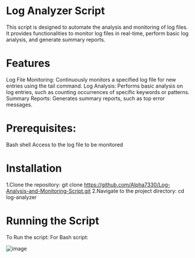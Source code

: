 

# Log Analyzer Script
This script is designed to automate the analysis and monitoring of log files. It provides functionalities to monitor log files in real-time, perform basic log analysis, and generate summary reports.

# Features
Log File Monitoring: Continuously monitors a specified log file for new entries using the tail command.
Log Analysis: Performs basic analysis on log entries, such as counting occurrences of specific keywords or patterns.
Summary Reports: Generates summary reports, such as top error messages.

# Prerequisites:
Bash shell 
Access to the log file to be monitored
# Installation
1.Clone the repository:
   git clone https://github.com/Alpha7330/Log-Analysis-and-Monitoring-Script.git
2.Navigate to the project directory:
   cd log-analyzer

# Running the Script
To Run the script:
 For Bash script:   





![image](https://github.com/Alpha7330/Log-Analysis-and-Monitoring-Script/assets/91137815/d6ae96aa-f275-477e-acb0-acc20ce1ec12)


   






